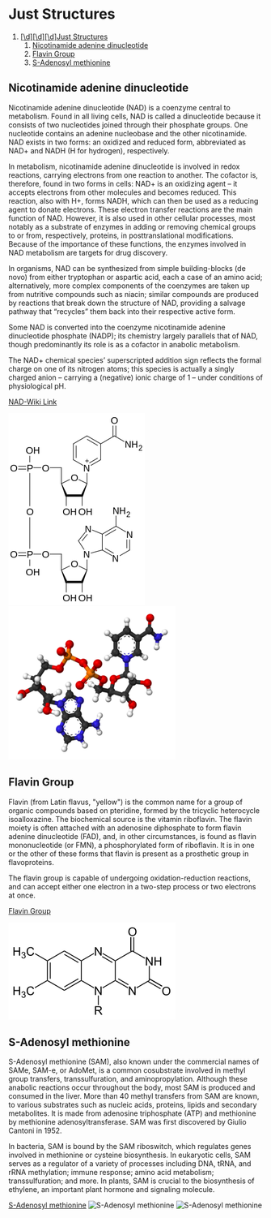 # Just Structures

1. [\[\d\]\[\d\]\[\d\]Just Structures](#just-structures)
   1. [Nicotinamide adenine dinucleotide](#nicotinamide-adenine-dinucleotide)
   2. [Flavin Group](#flavin-group)
   3. [S-Adenosyl methionine](#s-adenosyl-methionine)

## Nicotinamide adenine dinucleotide

Nicotinamide adenine dinucleotide (NAD) is a coenzyme central to metabolism. Found in all living cells, NAD is called a dinucleotide because it consists of two nucleotides joined through their phosphate groups. One nucleotide contains an adenine nucleobase and the other nicotinamide. NAD exists in two forms: an oxidized and reduced form, abbreviated as NAD+ and NADH (H for hydrogen), respectively.

In metabolism, nicotinamide adenine dinucleotide is involved in redox reactions, carrying electrons from one reaction to another. The cofactor is, therefore, found in two forms in cells: NAD+ is an oxidizing agent – it accepts electrons from other molecules and becomes reduced. This reaction, also with H+, forms NADH, which can then be used as a reducing agent to donate electrons. These electron transfer reactions are the main function of NAD. However, it is also used in other cellular processes, most notably as a substrate of enzymes in adding or removing chemical groups to or from, respectively, proteins, in posttranslational modifications. Because of the importance of these functions, the enzymes involved in NAD metabolism are targets for drug discovery.

In organisms, NAD can be synthesized from simple building-blocks (de novo) from either tryptophan or aspartic acid, each a case of an amino acid; alternatively, more complex components of the coenzymes are taken up from nutritive compounds such as niacin; similar compounds are produced by reactions that break down the structure of NAD, providing a salvage pathway that “recycles” them back into their respective active form.

Some NAD is converted into the coenzyme nicotinamide adenine dinucleotide phosphate (NADP); its chemistry largely parallels that of NAD, though predominantly its role is as a cofactor in anabolic metabolism.

The NAD+ chemical species’ superscripted addition sign reflects the formal charge on one of its nitrogen atoms; this species is actually a singly charged anion – carrying a (negative) ionic charge of 1 – under conditions of physiological pH.

[NAD-Wiki Link](https://en.wikipedia.org/wiki/Nicotinamide_adenine_dinucleotide)

![NAD Structure](/all-structures/images-structure/NAD%2B.svg.png)
![NAD Structure](/all-structures/images-structure/330px-NAD%2B-from-xtal-2003-3D-balls.png)

## Flavin Group

Flavin (from Latin flavus, "yellow") is the common name for a group of organic compounds based on pteridine, formed by the tricyclic heterocycle isoalloxazine. The biochemical source is the vitamin riboflavin. The flavin moiety is often attached with an adenosine diphosphate to form flavin adenine dinucleotide (FAD), and, in other circumstances, is found as flavin mononucleotide (or FMN), a phosphorylated form of riboflavin. It is in one or the other of these forms that flavin is present as a prosthetic group in flavoproteins.

The flavin group is capable of undergoing oxidation-reduction reactions, and can accept either one electron in a two-step process or two electrons at once.

[Flavin Group](https://en.wikipedia.org/wiki/Flavin_group)

![Flavins](/all-structures/images-structure/330px-Flavin_group.svg.png)

## S-Adenosyl methionine

S-Adenosyl methionine (SAM), also known under the commercial names of SAMe, SAM-e, or AdoMet, is a common cosubstrate involved in methyl group transfers, transsulfuration, and aminopropylation. Although these anabolic reactions occur throughout the body, most SAM is produced and consumed in the liver. More than 40 methyl transfers from SAM are known, to various substrates such as nucleic acids, proteins, lipids and secondary metabolites. It is made from adenosine triphosphate (ATP) and methionine by methionine adenosyltransferase. SAM was first discovered by Giulio Cantoni in 1952.

In bacteria, SAM is bound by the SAM riboswitch, which regulates genes involved in methionine or cysteine biosynthesis. In eukaryotic cells, SAM serves as a regulator of a variety of processes including DNA, tRNA, and rRNA methylation; immune response; amino acid metabolism; transsulfuration; and more. In plants, SAM is crucial to the biosynthesis of ethylene, an important plant hormone and signaling molecule.

[S-Adenosyl methionine](https://en.wikipedia.org/wiki/S-Adenosyl_methionine)
![S-Adenosyl methionine](/all-structures/images-structure/220px-S-adenosylmethionine.png)
![S-Adenosyl methionine](/all-structures/images-structure/440px-S-adenosyl_methionine.png)
